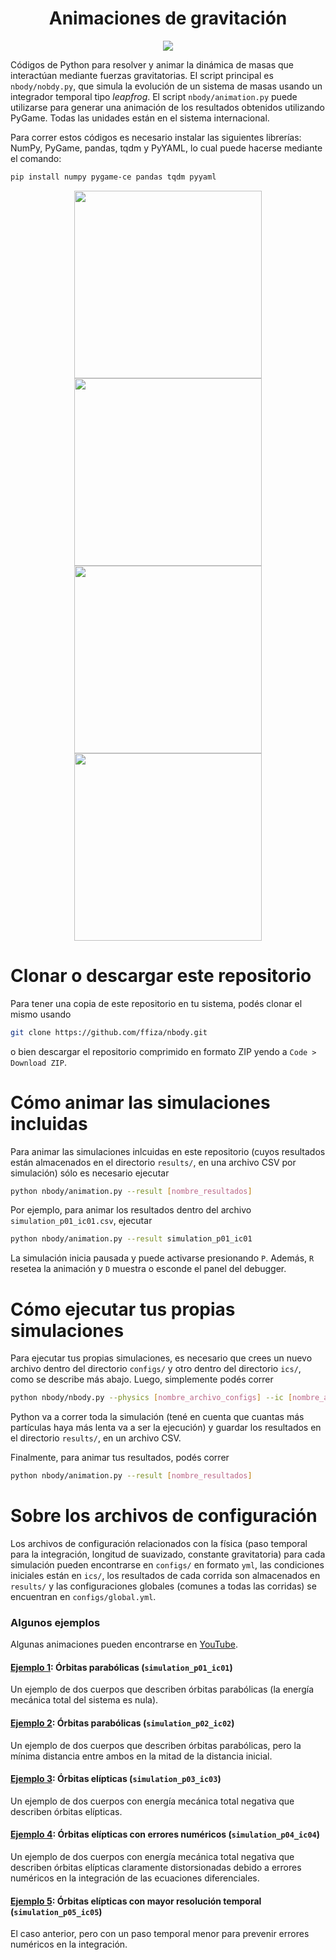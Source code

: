 <div align="center">
    <h1>Animaciones de gravitación</h1>
</div>

<p align="center">
    <a href="https://www.python.org/"><img src="https://forthebadge.com/images/badges/made-with-python.svg"></a>
</p>

Códigos de Python para resolver y animar la dinámica de masas que interactúan mediante fuerzas gravitatorias. El script principal es `nbody/nobdy.py`, que simula la evolución de un sistema de masas usando un integrador temporal tipo *leapfrog*. El script `nbody/animation.py` puede utilizarse para generar una animación de los resultados obtenidos utilizando PyGame. Todas las unidades están en el sistema internacional.

Para correr estos códigos es necesario instalar las siguientes librerías: NumPy, PyGame, pandas, tqdm y PyYAML, lo cual puede hacerse mediante el comando:

```bash
pip install numpy pygame-ce pandas tqdm pyyaml
```

<p align="center">
    <a href="https://i.imgur.com/rdGvizO.png"><img src="https://i.imgur.com/rdGvizO.png" width=300></a>
    <a href="https://i.imgur.com/IDAVO4n.png"><img src="https://i.imgur.com/IDAVO4n.png" width=300></a>
    <a href="https://i.imgur.com/LnKM7cf.png"><img src="https://i.imgur.com/LnKM7cf.png" width=300></a>
    <a href="https://i.imgur.com/eYiF0Dx.png"><img src="https://i.imgur.com/eYiF0Dx.png" width=300></a>
</p>

# Clonar o descargar este repositorio

Para tener una copia de este repositorio en tu sistema, podés clonar el mismo usando

```bash
git clone https://github.com/ffiza/nbody.git
```

o bien descargar el repositorio comprimido en formato ZIP yendo a `Code > Download ZIP`.

# Cómo animar las simulaciones incluidas

Para animar las simulaciones inlcuidas en este repositorio (cuyos resultados están almacenados en el directorio `results/`, en una archivo CSV por simulación) sólo es necesario ejecutar

```bash
python nbody/animation.py --result [nombre_resultados]
```

Por ejemplo, para animar los resultados dentro del archivo `simulation_p01_ic01.csv`, ejecutar

```bash
python nbody/animation.py --result simulation_p01_ic01
```

La simulación inicia pausada y puede activarse presionando `P`. Además, `R` resetea la animación y `D` muestra o esconde el panel del debugger.

# Cómo ejecutar tus propias simulaciones

Para ejecutar tus propias simulaciones, es necesario que crees un nuevo archivo dentro del directorio `configs/` y otro dentro del directorio `ics/`, como se describe más abajo. Luego, simplemente podés correr

```bash
python nbody/nbody.py --physics [nombre_archivo_configs] --ic [nombre_archivo_ics]
```

Python va a correr toda la simulación (tené en cuenta que cuantas más partículas haya más lenta va a ser la ejecución) y guardar los resultados en el directorio `results/`, en un archivo CSV.

Finalmente, para animar tus resultados, podés correr

```bash
python nbody/animation.py --result [nombre_resultados]
```

# Sobre los archivos de configuración

Los archivos de configuración relacionados con la física (paso temporal para la integración, longitud de suavizado, constante gravitatoria) para cada simulación pueden encontrarse en `configs/` en formato `yml`, las condiciones iniciales están en `ics/`, los resultados de cada corrida son almacenados en `results/` y las configuraciones globales (comunes a todas las corridas) se encuentran en `configs/global.yml`.

### Algunos ejemplos

Algunas animaciones pueden encontrarse en [YouTube](https://www.youtube.com/fgiza/videos).

#### [Ejemplo 1](https://youtu.be/I3U7MGbQIdA): Órbitas parabólicas (`simulation_p01_ic01`)

Un ejemplo de dos cuerpos que describen órbitas parabólicas (la energía mecánica total del sistema es nula).

#### [Ejemplo 2](https://youtu.be/8C-GpehjkiU): Órbitas parabólicas (`simulation_p02_ic02`)

Un ejemplo de dos cuerpos que describen órbitas parabólicas, pero la mínima distancia entre ambos en la mitad de la distancia inicial.

#### [Ejemplo 3](https://youtu.be/itIvMWKCWQ0): Órbitas elípticas (`simulation_p03_ic03`)

Un ejemplo de dos cuerpos con energía mecánica total negativa que describen órbitas elípticas.

#### [Ejemplo 4](https://youtu.be/DUorm2F3x1w): Órbitas elípticas con errores numéricos (`simulation_p04_ic04`)

Un ejemplo de dos cuerpos con energía mecánica total negativa que describen órbitas elípticas claramente distorsionadas debido a errores numéricos en la integración de las ecuaciones diferenciales.

#### [Ejemplo 5](https://youtu.be/Qin4mXVgOFM): Órbitas elípticas con mayor resolución temporal (`simulation_p05_ic05`)

El caso anterior, pero con un paso temporal menor para prevenir errores numéricos en la integración.
